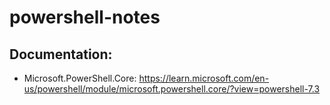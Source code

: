 # powershell-notes

## Documentation:
- Microsoft.PowerShell.Core: https://learn.microsoft.com/en-us/powershell/module/microsoft.powershell.core/?view=powershell-7.3

